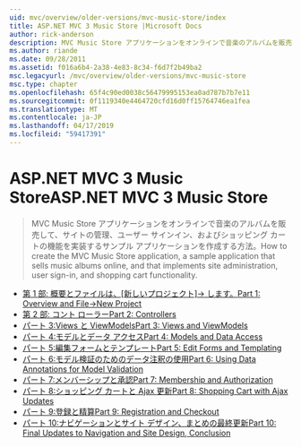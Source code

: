 ```yaml
---
uid: mvc/overview/older-versions/mvc-music-store/index
title: ASP.NET MVC 3 Music Store |Microsoft Docs
author: rick-anderson
description: MVC Music Store アプリケーションをオンラインで音楽のアルバムを販売して、ユーザー サインインのサイトの管理を実装するサンプル アプリケーションを作成する方法をしています.
ms.author: riande
ms.date: 09/28/2011
ms.assetid: f016a6b4-2a38-4e83-8c34-f6d7f2b49ba2
msc.legacyurl: /mvc/overview/older-versions/mvc-music-store
msc.type: chapter
ms.openlocfilehash: 65f4c90ed0038c56479995153ea0ad787b7b7e11
ms.sourcegitcommit: 0f1119340e4464720cfd16d0ff15764746ea1fea
ms.translationtype: MT
ms.contentlocale: ja-JP
ms.lasthandoff: 04/17/2019
ms.locfileid: "59417391"
---
```

# <a name="aspnet-mvc-3-music-store"></a><span data-ttu-id="283e1-103">ASP.NET MVC 3 Music Store</span><span class="sxs-lookup"><span data-stu-id="283e1-103">ASP.NET MVC 3 Music Store</span></span>

> <span data-ttu-id="283e1-104">MVC Music Store アプリケーションをオンラインで音楽のアルバムを販売して、サイトの管理、ユーザー サインイン、およびショッピング カートの機能を実装するサンプル アプリケーションを作成する方法。</span><span class="sxs-lookup"><span data-stu-id="283e1-104">How to create the MVC Music Store application, a sample application that sells music albums online, and that implements site administration, user sign-in, and shopping cart functionality.</span></span>


- <span data-ttu-id="283e1-105">[第 1 部: 概要とファイルは、[新しいプロジェクト]-> します。](mvc-music-store-part-1.md)</span><span class="sxs-lookup"><span data-stu-id="283e1-105">[Part 1: Overview and File->New Project](mvc-music-store-part-1.md)</span></span>
- [<span data-ttu-id="283e1-106">第 2 部: コント ローラー</span><span class="sxs-lookup"><span data-stu-id="283e1-106">Part 2: Controllers</span></span>](mvc-music-store-part-2.md)
- [<span data-ttu-id="283e1-107">パート 3:Views と ViewModels</span><span class="sxs-lookup"><span data-stu-id="283e1-107">Part 3: Views and ViewModels</span></span>](mvc-music-store-part-3.md)
- [<span data-ttu-id="283e1-108">パート 4:モデルとデータ アクセス</span><span class="sxs-lookup"><span data-stu-id="283e1-108">Part 4: Models and Data Access</span></span>](mvc-music-store-part-4.md)
- [<span data-ttu-id="283e1-109">パート 5:編集フォームとテンプレート</span><span class="sxs-lookup"><span data-stu-id="283e1-109">Part 5: Edit Forms and Templating</span></span>](mvc-music-store-part-5.md)
- [<span data-ttu-id="283e1-110">パート 6:モデル検証のためのデータ注釈の使用</span><span class="sxs-lookup"><span data-stu-id="283e1-110">Part 6: Using Data Annotations for Model Validation</span></span>](mvc-music-store-part-6.md)
- [<span data-ttu-id="283e1-111">パート 7:メンバーシップと承認</span><span class="sxs-lookup"><span data-stu-id="283e1-111">Part 7: Membership and Authorization</span></span>](mvc-music-store-part-7.md)
- [<span data-ttu-id="283e1-112">パート 8:ショッピング カートと Ajax 更新</span><span class="sxs-lookup"><span data-stu-id="283e1-112">Part 8: Shopping Cart with Ajax Updates</span></span>](mvc-music-store-part-8.md)
- [<span data-ttu-id="283e1-113">パート 9:登録と精算</span><span class="sxs-lookup"><span data-stu-id="283e1-113">Part 9: Registration and Checkout</span></span>](mvc-music-store-part-9.md)
- [<span data-ttu-id="283e1-114">パート 10:ナビゲーションとサイト デザイン、まとめの最終更新</span><span class="sxs-lookup"><span data-stu-id="283e1-114">Part 10: Final Updates to Navigation and Site Design, Conclusion</span></span>](mvc-music-store-part-10.md)
